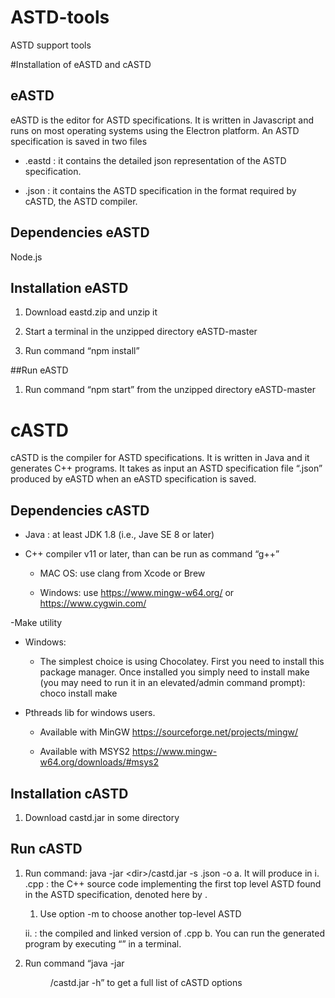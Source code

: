 # ASTD-tools
ASTD support tools

#Installation of eASTD and cASTD 

## eASTD 

eASTD is the editor for ASTD specifications.  It is written in Javascript and runs on most operating systems using the Electron platform. An ASTD specification is saved in two files 

- <spec-name>.eastd : it contains the detailed json representation of the ASTD specification. 

- <spec-name>.json : it contains the ASTD specification in the format required by cASTD, the ASTD compiler. 

## Dependencies eASTD

Node.js 

## Installation eASTD

1. Download eastd.zip and unzip it 

2. Start a terminal in the unzipped directory eASTD-master 

3. Run command “npm install”  

##Run eASTD 

1. Run command “npm start” from the unzipped directory eASTD-master 

# cASTD 

cASTD is the compiler for ASTD specifications.  It is written in Java and it generates C++ programs. It takes as input an ASTD specification file “<spec-name>.json” produced by eASTD when an eASTD specification is saved. 

## Dependencies cASTD

- Java : at least JDK 1.8 (i.e., Jave SE 8 or later) 

- C++ compiler v11 or later, than can be run as command “g++” 

  - MAC OS: use clang from Xcode or Brew 

  - Windows: use https://www.mingw-w64.org/ or  https://www.cygwin.com/ 

-Make utility 

  - Windows: 

    - The simplest choice is using Chocolatey. First you need to install this package manager. Once installed you simply need to install make (you may need to run it in an elevated/admin command prompt): 
choco install make 
 
- Pthreads lib for windows users. 

  - Available with MinGW https://sourceforge.net/projects/mingw/ 

  - Available with MSYS2 https://www.mingw-w64.org/downloads/#msys2 

## Installation cASTD

1. Download castd.jar in some directory <dir> 

## Run cASTD 

1. Run command: java -jar \<dir\>/castd.jar -s <spec-name>.json  -o <output-dir>
  a. It will produce in <output-dir> 
    i. <A>.cpp : the C++ source code implementing the first top level ASTD found in the ASTD specification, denoted here by <A>. 
      1. Use option -m to choose another top-level ASTD 

    ii. <A> : the compiled and linked version of <A>.cpp 
  b. You can run the generated program by executing “<A>” in a terminal. 
2. Run command “java -jar <dir>/castd.jar -h” to get a full list of cASTD options 
